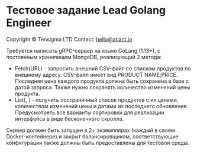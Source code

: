 # Тестовое задание Lead Golang Engineer
Copyright © Tensigma 
LTD Contact: hello@atlant.io


Требуется написать gRPC-сервер на языке GoLang (1.13+), с постоянным хранилищем MongoDB, реализующий 2 метода:
- Fetch(URL) - запросить внешний CSV-файл со списком продуктов по внешнему адресу. 
  CSV-файл имеет вид PRODUCT NAME;PRICE. 
  Последняя цена каждого продукта должна быть сохранена в базе с датой запроса. 
  Также нужно сохранять количество изменений цены продукта.
- List(<paging params>, <sorting params>) - получить постраничный список продуктов с их ценами, количеством изменений цены и датами их последнего обновления. 
  Предусмотреть все варианты сортировки для реализации интерфейса в виде бесконечного скролла.

Сервер должен быть запущен в 2+ экземплярах (каждый в своем Docker-контейнере) и закрыт балансировщиком, соответствующие конфигурации также должны быть предоставлены для тестовой среды.